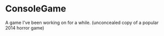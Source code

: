 # ConsoleGame
 A game I've been working on for a while. (unconcealed copy of a popular 2014 horror game)
